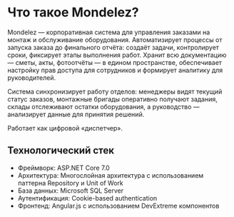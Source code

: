 # Что такое Mondelez?

Mondelez — корпоративная система для управления заказами на монтаж и обслуживание оборудования. Автоматизирует процессы от запуска заказа до финального отчёта: создаёт задачи, контролирует сроки, фиксирует этапы выполнения работ. Хранит всю документацию — сметы, акты, фотоотчёты — в едином пространстве, обеспечивает настройку прав доступа для сотрудников и формирует аналитику для руководителей.

Система синхронизирует работу отделов: менеджеры видят текущий статус заказов, монтажные бригады оперативно получают задания, склады отслеживают остатки оборудования, а руководство — анализирует данные для принятия решений. 

Работает как цифровой «диспетчер».


## Технологический стек

- Фреймворк: ASP.NET Core 7.0
- Архитектура: Многослойная архитектура с использованием паттерна Repository и Unit of Work
- База данных: Microsoft SQL Server
- Аутентификация: Cookie-based authentication
- Фронтенд: Angular.js с использованием DevExtreme компонентов


<!-- Диплодок предоставляет вам уникальный адрес, по которому можно осуществить доступ к этому проекту на https://diplodoc.com, например, "https://common---gh-aje0e4eg9hffg001r5e5.viewer.diplodoc.com/ru/"

Если вы хотите расширить свой проект, пожалуйста, обратитесь к [Руководству по организации проекта YFM](https://diplodoc.com/docs/ru/project/).

Все изменения для этого проекта могут быть выполнены в вашем общедоступном репозитории GitHub под названием "diplodoc-example/docs".
Чтобы внести изменения и применить их:

- перейдите в ваш репозиторий по адресу "diplodoc-example/docs"
- внесите изменения в структуру проекта или контент
- закоммитьте и отправьте изменения в ваш репозиторий
- перейдите на вкладку "Actions" (Действия) для репозитория документации
- запустите действие "Release" (Выпуск) и дождитесь его завершения
- готово, обновления должны быть доступны для всех

Если вы хотите сделать прокси с вашего собственного домена на эту документацию, пожалуйста, [воспользуйтесь гайдом из документации](https://diplodoc.com/docs/ru/personal-domain-ya-cloud). -->

